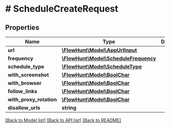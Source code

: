 # # ScheduleCreateRequest

## Properties

Name | Type | Description | Notes
------------ | ------------- | ------------- | -------------
**url** | [**\FlowHunt\Model\AppUrlInput**](AppUrlInput.md) |  |
**frequency** | [**\FlowHunt\Model\ScheduleFrequency**](ScheduleFrequency.md) |  |
**schedule_type** | [**\FlowHunt\Model\ScheduleType**](ScheduleType.md) |  |
**with_screenshot** | [**\FlowHunt\Model\BoolChar**](BoolChar.md) |  | [optional]
**with_browser** | [**\FlowHunt\Model\BoolChar**](BoolChar.md) |  | [optional]
**follow_links** | [**\FlowHunt\Model\BoolChar**](BoolChar.md) |  | [optional]
**with_proxy_rotation** | [**\FlowHunt\Model\BoolChar**](BoolChar.md) |  | [optional]
**disallow_urls** | **string** |  | [optional]

[[Back to Model list]](../../README.md#models) [[Back to API list]](../../README.md#endpoints) [[Back to README]](../../README.md)
